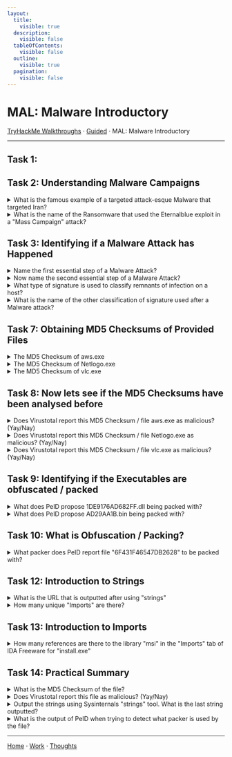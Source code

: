 ```yaml
---
layout:
  title:
    visible: true
  description:
    visible: false
  tableOfContents:
    visible: false
  outline:
    visible: true
  pagination:
    visible: false
---
```


# MAL: Malware Introductory

[TryHackMe Walkthroughs](./) ⋅ [Guided](../) ⋅ MAL: Malware Introductory

***
## Task 1:

## Task 2: Understanding Malware Campaigns

<details>

<summary>What is the famous example of a targeted attack-esque Malware that targeted Iran?</summary>

Stuxnet

Stuxnex targeted Iran's nuclear program centrifuge, which are used to enrich uranium.

</details>

<details>

<summary>What is the name of the Ransomware that used the Eternalblue exploit in a "Mass Campaign" attack?</summary>

Wannacry

Wannacry demanded ransomware payments in Bitcoin.

</details>

## Task 3: Identifying if a Malware Attack has Happened

<details>

<summary>Name the first essential step of a Malware Attack?</summary>

Delivery

</details>

<details>

<summary>Now name the second essential step of a Malware Attack?</summary>

Execution

</details>

<details>

<summary>What type of signature is used to classify remnants of infection on a host?</summary>

Host-Based Signatures

</details>

<details>

<summary>What is the name of the other classification of signature used after a Malware attack?</summary>

Network-Based Signatures

</details>

## Task 7: Obtaining MD5 Checksums of Provided Files

<details>

<summary>The MD5 Checksum of aws.exe</summary>

D2778164EF643BA8F44CC202EC7EF157

Right click on aws.exe to open the file's properties. Click on the File Hashes tab.

</details>

<details>

<summary>The MD5 Checksum of Netlogo.exe</summary>

59CB421172A89E1E16C11A428326952C

Right click on Netlogo.exe to open the file's properties. Click on the File Hashes tab.

</details>

<details>

<summary>The MD5 Checksum of vlc.exe</summary>

5416BE1B8B04B1681CB39CF0E2CAAD9F

Right click on vlc.exe to open the file's properties. Click on the File Hashes tab.

</details>

## Task 8: Now lets see if the MD5 Checksums have been analysed before

<details>

<summary>Does Virustotal report this MD5 Checksum / file aws.exe as malicious? (Yay/Nay)</summary>

Nay

Search for the MD5 checksum of aws.exe in Virustotal.

</details>

<details>

<summary>Does Virustotal report this MD5 Checksum / file Netlogo.exe as malicious? (Yay/Nay)</summary>

Nay

Search for the MD5 checksum of Netlogo.exe in Virustotal.

</details>

<details>

<summary>Does Virustotal report this MD5 Checksum / file vlc.exe as malicious? (Yay/Nay)</summary>

Nay

Search for the MD5 checksum of vlc.exe in Virustotal.

</details>

## Task 9: Identifying if the Executables are obfuscated / packed

<details>

<summary>What does PeID propose 1DE9176AD682FF.dll being packed with?</summary>

Microsoft Visual C++ 6.0 DLL

Go to Tools -> Static -> PE Tools to open PeID. Click the three dots next to File: in order to open1DE9176AD682FF.dll.&#x20;

</details>

<details>

<summary>What does PeID propose AD29AA1B.bin being packed with?</summary>

Microsoft Visual C++ 6.0

Go to Tools -> Static -> PE Tools to open PeID. Click the three dots next to File: in order to AD29AA1B.bin.&#x20;

</details>

## Task 10: What is Obfuscation / Packing?

<details>

<summary>What packer does PeID report file "6F431F46547DB2628" to be packed with?</summary>

FSG 1.0 -> dulek/xt

Go to Tools -> Static -> PE Tools to open PeID. Click the three dots next to File: in order to 6F431F46547DB2628.&#x20;

</details>

## Task 12: Introduction to Strings

<details>

<summary>What is the URL that is outputted after using "strings"</summary>

practicalmalwareanalysis.com

Run `strings "C:\Users\Analysis\Desktop\Tasks\Task 12\67844C01"` and scroll up.

</details>

<details>

<summary>How many unique "Imports" are there?</summary>

5

</details>

## Task 13: Introduction to Imports

<details>

<summary>How many references are there to the library "msi" in the "Imports" tab of IDA Freeware for "install.exe"</summary>

9

</details>

## Task 14: Practical Summary

<details>

<summary>What is the MD5 Checksum of the file?</summary>

F5BD8E6DC6782ED4DFA62B8215BDC429

Right click on the file to view its properties. Go to the File Hashes tab.

</details>

<details>

<summary>Does Virustotal report this file as malicious? (Yay/Nay)</summary>

Yay

Copy the MD5 Checksum into Virustotal.

</details>

<details>

<summary>Output the strings using Sysinternals "strings" tool. What is the last string outputted?</summary>

d:h:

Run `` cd C:\Users\Analysis\Desktop\Tools\SysinternalsSuite` ``. Then, run `strings "C:\Users\Analysis\Desktop\Tasks\Task 14\ComplexCalculator.exe"`.

</details>

<details>

<summary>What is the output of PeID when trying to detect what packer is used by the file?</summary>

Nothing found

Open the file in PeID.

</details>

***

[Home](https://app.gitbook.com/o/0kO27okC5uVB9ALX3rho/s/036xtfEIzcEdGegONXWM/) ⋅ [Work](https://app.gitbook.com/o/0kO27okC5uVB9ALX3rho/s/WaFS755Q4sf02CxLcghQ/) ⋅ [Thoughts](https://app.gitbook.com/o/0kO27okC5uVB9ALX3rho/s/s4QQPMntQ25hmJToKSOu/)
